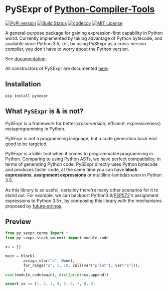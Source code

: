 # PySExpr of [Python-Compiler-Tools](https://github.com/python-compiler-tools)

[![PyPI version](https://img.shields.io/pypi/v/pysexpr.svg)](https://pypi.org/project/pysexpr)
[![Build Status](https://travis-ci.com/thautwarm/PySExpr.svg?branch=master)](https://travis-ci.com/thautwarm/PySExpr)
[![codecov](https://codecov.io/gh/thautwarm/PySExpr/branch/master/graph/badge.svg)](https://codecov.io/gh/thautwarm/PySExpr)
[![MIT License](https://img.shields.io/badge/license-MIT-Green.svg?style=flat)](https://github.com/thautwarm/EBNFParser/blob/boating-new/LICENSE)

A general-purpose package for gaining expression-first capability in Python
world. Currently implemented by taking advantage of Python bytecode, and available since Python 3.5, i.e.,
by using PySExpr as a cross-version compiler, you don't have to worry about the Python version. 

See [documentation](http://htmlpreview.github.io/?https://github.com/thautwarm/PySExpr/blob/gh-pages/docs/py_sexpr/index.html).

All constructors of PySExpr are documented [here](https://htmlpreview.github.io/?https://raw.githubusercontent.com/thautwarm/PySExpr/gh-pages/docs/py_sexpr/terms.html).

## Installation

```shell
pip install pysexpr
```

## What `PySExpr` is & is not?

PySExpr is a framework for better(cross-version, efficient, expressiveness) metaprogramming in Python.

PySExpr is not a programming language, but a code generation back end good to be targeted.

PySExpr is a killer tool when it comes to programmable programming in Python. Comparing to using Python ASTs,
we have perfect compatibility; in terms of generating Python code, PySExpr directly uses Python bytecode
and produces faster code, at the same time you can have **block expressions**, **assignment expressions**
or multiline-lambdas even in Python 3.5.

As this library is so useful, certainly there're many other scenarios for it to stand out. For example,
we can backport Python3.8/[PEP572](https://www.python.org/dev/peps/pep-0572/)'s assignment expressions to Python 3.5+, by composing this library with the mechanisms proposed by [future-strings](https://github.com/asottile/future-fstrings).


## Preview

```python
from py_sexpr.terms import *
from py_sexpr.stack_vm.emit import module_code

xs = []

main = block(
        assign_star("a", None),
        for_range("a", 1, 10, call(var("print"), var("a"))),
        )
exec(module_code(main), dict(print=xs.append))

assert xs == [1, 2, 3, 4, 5, 6, 7, 8, 9]
```
